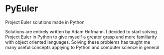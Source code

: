 # PyEuler
Project Euler solutions made in Python

Solutions are entirely written by Adam Hofmann. 
I decided to start solving Project Euler in Python to give myself a greater grasp and more familiarity with object oriented languages. 
Solving these problems has taught me many useful concepts applying to Python and computer science in general
